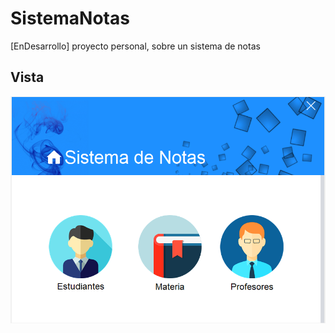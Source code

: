 # SistemaNotas
[EnDesarrollo] proyecto personal, sobre un sistema de notas

## Vista 

![](sis1.PNG)
